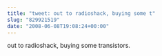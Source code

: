```yaml
---
title: "tweet: out to radioshack, buying some t"
slug: "829921519"
date: "2008-06-08T19:08:24+00:00"
---
```

out to radioshack, buying some transistors.
